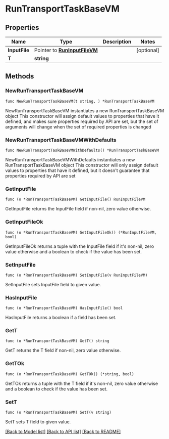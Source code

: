 # RunTransportTaskBaseVM

## Properties

Name | Type | Description | Notes
------------ | ------------- | ------------- | -------------
**InputFile** | Pointer to [**RunInputFileVM**](RunInputFileVM.md) |  | [optional] 
**T** | **string** |  | 

## Methods

### NewRunTransportTaskBaseVM

`func NewRunTransportTaskBaseVM(t string, ) *RunTransportTaskBaseVM`

NewRunTransportTaskBaseVM instantiates a new RunTransportTaskBaseVM object
This constructor will assign default values to properties that have it defined,
and makes sure properties required by API are set, but the set of arguments
will change when the set of required properties is changed

### NewRunTransportTaskBaseVMWithDefaults

`func NewRunTransportTaskBaseVMWithDefaults() *RunTransportTaskBaseVM`

NewRunTransportTaskBaseVMWithDefaults instantiates a new RunTransportTaskBaseVM object
This constructor will only assign default values to properties that have it defined,
but it doesn't guarantee that properties required by API are set

### GetInputFile

`func (o *RunTransportTaskBaseVM) GetInputFile() RunInputFileVM`

GetInputFile returns the InputFile field if non-nil, zero value otherwise.

### GetInputFileOk

`func (o *RunTransportTaskBaseVM) GetInputFileOk() (*RunInputFileVM, bool)`

GetInputFileOk returns a tuple with the InputFile field if it's non-nil, zero value otherwise
and a boolean to check if the value has been set.

### SetInputFile

`func (o *RunTransportTaskBaseVM) SetInputFile(v RunInputFileVM)`

SetInputFile sets InputFile field to given value.

### HasInputFile

`func (o *RunTransportTaskBaseVM) HasInputFile() bool`

HasInputFile returns a boolean if a field has been set.

### GetT

`func (o *RunTransportTaskBaseVM) GetT() string`

GetT returns the T field if non-nil, zero value otherwise.

### GetTOk

`func (o *RunTransportTaskBaseVM) GetTOk() (*string, bool)`

GetTOk returns a tuple with the T field if it's non-nil, zero value otherwise
and a boolean to check if the value has been set.

### SetT

`func (o *RunTransportTaskBaseVM) SetT(v string)`

SetT sets T field to given value.



[[Back to Model list]](../README.md#documentation-for-models) [[Back to API list]](../README.md#documentation-for-api-endpoints) [[Back to README]](../README.md)


